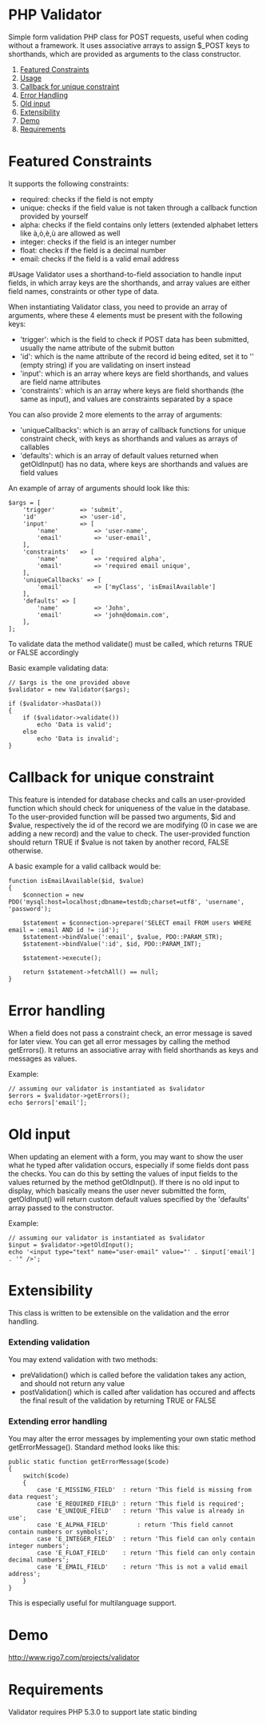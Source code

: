 # PHP Validator
Simple form validation PHP class for POST requests, useful when coding without a framework.
It uses associative arrays to assign $_POST keys to shorthands, which are provided as arguments to the class constructor.

1. [Featured Constraints](#featured-constraints)
2. [Usage](#usage)
3. [Callback for unique constraint](#callback-for-unique-constraint)
4. [Error Handling](#error-handling)
5. [Old input](#old-input)
6. [Extensibility](#extensibility)
7. [Demo](#demo)
8. [Requirements](#requirements)

# Featured Constraints
It supports the following constraints:
- required: checks if the field is not empty
- unique: checks if the field value is not taken through a callback function provided by yourself
- alpha: checks if the field contains only letters (extended alphabet letters like à,ò,è,ù are allowed as well
- integer: checks if the field is an integer number
- float: checks if the field is a decimal number
- email: checks if the field is a valid email address


#Usage
Validator uses a shorthand-to-field association to handle input fields, in which array keys are the shorthands, and array values are either field names, constraints or other type of data.

When instantiating Validator class, you need to provide an array of arguments, where these 4 elements must be present with the following keys:
- 'trigger': which is the field to check if POST data has been submitted, usually the name attribute of the submit button
- 'id': which is the name attribute of the record id being edited, set it to '' (empty string) if you are validating on insert instead
- 'input': which is an array where keys are field shorthands, and values are field name attributes
- 'constraints': which is an array where keys are field shorthands (the same as input), and values are constraints separated by a space

You can also provide 2 more elements to the array of arguments:
- 'uniqueCallbacks': which is an array of callback functions for unique constraint check, with keys as shorthands and values as arrays of callables
- 'defaults': which is an array of default values returned when getOldInput() has no data, where keys are shorthands and values are field values

An example of array of arguments should look like this:
```
$args = [
	'trigger' 		=> 'submit',
	'id'			=> 'user-id',
	'input' 		=> [
		'name'			=> 'user-name',
		'email'			=> 'user-email',
	],
	'constraints' 	=> [
		'name'			=> 'required alpha',
		'email'			=> 'required email unique',
	],
	'uniqueCallbacks' => [
		'email'			=> ['myClass', 'isEmailAvailable']
	],
	'defaults' => [
		'name'			=> 'John',
		'email'			=> 'john@domain.com',
	],
];
```
To validate data the method validate() must be called, which returns TRUE or FALSE accordingly

Basic example validating data:
```
// $args is the one provided above
$validator = new Validator($args);

if ($validator->hasData())
{
	if ($validator->validate())
		echo 'Data is valid';
	else
		echo 'Data is invalid';
}
```

# Callback for unique constraint
This feature is intended for database checks and calls an user-provided function which should check for uniqueness of the value in the database.
To the user-provided function will be passed two arguments, $id and $value, respectively the id of the record we are modifying (0 in case we are adding a new record) 
and the value to check.
The user-provided function should return TRUE if $value is not taken by another record, FALSE otherwise.


A basic example for a valid callback would be:
```
function isEmailAvailable($id, $value)
{
	$connection = new PDO('mysql:host=localhost;dbname=testdb;charset=utf8', 'username', 'password');
	
	$statement = $connection->prepare('SELECT email FROM users WHERE email = :email AND id != :id');
	$statement->bindValue(':email', $value, PDO::PARAM_STR);
	$statement->bindValue(':id', $id, PDO::PARAM_INT);
	
	$statement->execute();
	
	return $statement->fetchAll() == null;
}
```
# Error handling
When a field does not pass a constraint check, an error message is saved for later view.
You can get all error messages by calling the method getErrors(). It returns an associative array with field shorthands as keys and messages as values.

Example:
```
// assuming our validator is instantiated as $validator
$errors = $validator->getErrors();
echo $errors['email'];
```

# Old input
When updating an element with a form, you may want to show the user what he typed after validation occurs, especially if some fields dont pass the checks. You can do this by setting the values of input fields to the values returned by the method getOldInput(). If there is no old input to display, which basically means the user never submitted the form, getOldInput() will return custom default values specified by the 'defaults' array passed to the constructor.

Example:
```
// assuming our validator is instantiated as $validator
$input = $validator->getOldInput();
echo '<input type="text" name="user-email" value="' . $input['email'] . '" />';
```
# Extensibility
This class is written to be extensible on the validation and the error handling.

### Extending validation
You may extend validation with two methods:
- preValidation() which is called before the validation takes any action, and should not return any value
- postValidation() which is called after validation has occured and affects the final result of the validation by returning TRUE or FALSE

### Extending error handling
You may alter the error messages by implementing your own static method getErrorMessage().
Standard method looks like this:
```
public static function getErrorMessage($code)
{
	switch($code)
	{
		case 'E_MISSING_FIELD'	: return 'This field is missing from data request';
		case 'E_REQUIRED_FIELD'	: return 'This field is required';
		case 'E_UNIQUE_FIELD'	: return 'This value is already in use';
		case 'E_ALPHA_FIELD'		: return 'This field cannot contain numbers or symbols';
		case 'E_INTEGER_FIELD'	: return 'This field can only contain integer numbers';
		case 'E_FLOAT_FIELD'	: return 'This field can only contain decimal numbers';
		case 'E_EMAIL_FIELD'	: return 'This is not a valid email address';
	}
}
```
This is especially useful for multilanguage support.

# Demo
http://www.rigo7.com/projects/validator


# Requirements
Validator requires PHP 5.3.0 to support late static binding
